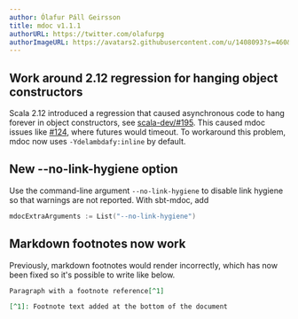 ```yaml
---
author: Ólafur Páll Geirsson
title: mdoc v1.1.1
authorURL: https://twitter.com/olafurpg
authorImageURL: https://avatars2.githubusercontent.com/u/1408093?s=460&v=4
---
```


## Work around 2.12 regression for hanging object constructors

Scala 2.12 introduced a regression that caused asynchronous code to hang
forever in object constructors, see
[scala-dev/#195](https://github.com/scala/scala-dev/issues/195#issuecomment-450723181).
This caused mdoc issues like
[#124](https://github.com/scalameta/mdoc/issues/124), where futures would
timeout.  To workaround this problem, mdoc now uses `-Ydelambdafy:inline` by
default.

## New --no-link-hygiene option

Use the command-line argument `--no-link-hygiene` to disable link hygiene so that warnings are not reported. With sbt-mdoc, add

```scala
mdocExtraArguments := List("--no-link-hygiene")
```

## Markdown footnotes now work

Previously, markdown footnotes would render incorrectly, which has now been fixed so it's possible to write like below.

```md
Paragraph with a footnote reference[^1]

[^1]: Footnote text added at the bottom of the document
```

